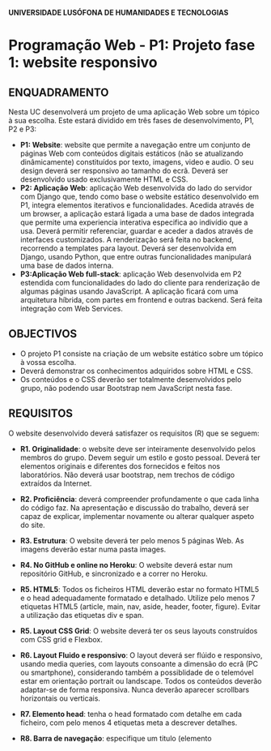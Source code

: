 **UNIVERSIDADE LUSÓFONA DE HUMANIDADES E TECNOLOGIAS**
 
# Programação Web - P1: Projeto fase 1: website responsivo 

## ENQUADRAMENTO
Nesta UC desenvolverá um projeto de uma aplicação Web sobre um tópico à sua escolha. Este estará dividido em três fases de desenvolvimento, P1, P2 e P3:
* **P1: Website**: website que permite a navegação entre um conjunto de páginas Web com conteúdos digitais estáticos (não se atualizando dinâmicamente) constituídos por texto, imagens, video e audio. O seu design deverá ser responsivo ao tamanho do ecrã. Deverá ser desenvolvido usado exclusivamente HTML e CSS.
* **P2: Aplicação Web**: aplicação Web desenvolvida do lado do servidor com Django que, tendo como base o website estático desenvolvido em P1, integra elementos iterativos e funcionalidades. Acedida através de um browser, a aplicação estará ligada a uma base de dados integrada que permite uma experiencia interativa especifica ao indivídio que a usa. Deverá permitir referenciar, guardar e aceder a dados através de interfaces customizados. A renderização será feita no backend, recorrendo a templates para layout. Deverá ser desenvolvida em Django, usando Python, que entre outras funcionalidades manipulará uma base de dados interna. 
* **P3:Aplicação Web full-stack**: aplicação Web desenvolvida em P2 estendida com funcionalidades do lado do cliente para renderização de algumas páginas usando JavaScript. A aplicação ficará com uma arquitetura híbrida, com partes em frontend e outras backend. Será feita integração com Web Services.

## OBJECTIVOS
* O projeto P1 consiste na criação de um website estático sobre um tópico à vossa escolha.
* Deverá demonstrar os conhecimentos adquiridos sobre HTML e CSS.  
* Os conteúdos e o CSS deverão ser totalmente desenvolvidos pelo grupo, não podendo usar Bootstrap nem JavaScript nesta fase.

## REQUISITOS
O website desenvolvido deverá satisfazer os requisitos (R) que se seguem:

* **R1.	Originalidade**: o website deve ser inteiramente desenvolvido pelos membros do grupo. Devem seguir um estilo e gosto pessoal. Deverá ter elementos originais e diferentes dos fornecidos e feitos nos laboratórios. Não deverá usar bootstrap, nem trechos de código extraídos da Internet.
* **R2.	Proficiência**: deverá compreender profundamente o que cada linha do código faz. Na apresentação e discussão do trabalho, deverá ser capaz de explicar, implementar novamente ou alterar qualquer aspeto do site.
* **R3.	Estrutura**: O website deverá ter pelo menos 5 páginas Web. As imagens deverão estar numa pasta images.
* **R4.	No GitHub e online no Heroku**: O website deverá estar num repositório GitHub, e sincronizado e a correr no Heroku.
* **R5.	HTML5**: Todos os ficheiros HTML deverão estar no formato HTML5 e o head adequadamente formatado e detalhado. Utilize pelo menos 7 etiquetas HTML5 (article, main, nav, aside, header, footer, figure). Evitar a utilização das etiquetas div e span.
* **R5.	Layout CSS Grid**: O website deverá ter os seus layouts construídos com CSS grid e Flexbox.
* **R6.	Layout Fluido e responsivo**: O layout deverá ser flúido e responsivo, usando media queries, com layouts consoante a dimensão do ecrã (PC ou smartphone), considerando também a possiblidade de o telemóvel estar em orientação portrait ou landscape. Todos os conteúdos deverão adaptar-se de forma responsiva. Nunca deverão aparecer scrollbars horizontais ou verticais.
* **R7. Elemento head**: tenha o head formatado com detalhe em cada ficheiro, com pelo menos 4 etiquetas meta a descrever detalhes.
* **R8. Barra de navegação**: especifique um titulo (elemento <title> do head) e crie um ícone para a barra de navegação.

* **R9. Menu**: Crie um menu de navegação configurando com pseudo-classes os links.
* **R10. CSS**: Deverá usar um único ficheiro CSS externo para estilizar as páginas do website. Deverá utilizar todos os tipos de selectores e deverá fazer composição de seletores. Deverá usar o maior número de propriedades. Os conteúdos das páginas deverão estar estilizados usando CSS, demonstrando todos os conhecimentos adquiridos até agora sobre HTML e CSS. 
* **R11.	Fonte**: Deverá usar uma fonte web Google ( https://fonts.google.com/ ) [1] que disponibiliza uma grande variedade de fontes que funcionam garantidamente [2] em todos os browsers. 
* **R12.	Cores**: Deverá ter uma coerência de estilo em todas as páginas, usando uma palete de cores de forma coerente em todas as páginas.
* **R13.	Imagens documentadas**: Todas as imagens deverão estar dentro duma etiqueta figure e ter uma legenda (figcaption) com um título e hiperlink para a fonte de onde foram retiradas. Nalgumas, inclua detalhes dentro de uma etiqueta HTML `<details>`.
* **R14. Estilização de imagens**: Insira algumas imagens, aplicando a técnica de sobreposição de imagens e texto umas por cima das outras, recorrendo a posições absolutas e relativas. Explore também com a propriedade sticky e fixed, em imagens a colocar no background.
* **R15.	Tamanho de Imagens** cada imagem não deverá exceder 100kB. Deverão ser processadas para ficar pequenas, usando por exemplo o Paint.Net, existindo versões diferentes para desktop e telemóvel.
* **R16.	Tamanho responsivo**: O tamanho das imagens deverá ser devidamente adaptado ao tamanho do navegador para que se veja cada imagem na totalidade, nunca ficando cortada. 
* **R17.	Display flex para imagens**: deverá ter um contentor flex com mais de 5 items com imagens nas quais aplicaa propriedade display:flex para que as imagens fiquem dispostas de forma responsiva.
* **R18.	Animações**: Deverá ter pelo menos duas animações feitas com keyframes.
* **R19. Wordcloud**: Crie uma wordcloud com hiperlinks em algumas das palavras, usando SVG.
* **R20. Icons**: Utilize ícones no website (por exemplo nos menus, títulos, no texto, etc).
* **R21.	Efeitos em imagens**: Estilize imagens através de efeitos CSS.
* **R22.	Videos e áudios**: Deverá incluir vídeos do Youtube através de iframes. Inclua na página sobre este website um vídeo de 2 minutos a mostrar o website e a falar sobre as tecnicas empregues. Mostre o HTML e CSS.
* **R23. Formulário**: Crie um formulário explorando os vários tipos de input existentes. Quando submetido deverá ser enviado para um endereço de email. Estilize o formulario usando o CSS.
* **R24.	Links**: Inclua links para outras páginas.
* **R25. Técnicas usadas**: uma das páginas deverá ser sobre o website em si, decrevendo em detalhe as técnicas usadas para desenvolvimento da aplicação. 
* **R26.	Mapa do website**: incluir na página sobre o website o desenho da árvore das páginas do seu website, expansão completa do menu e todos submenus (com tudo aberto).
* **R27.	Layouts**: colocar na página sobre o website uma secção sobre os layouts. Deverá incluir ilustrações e explicar os layouts que definiu para PC e telemóvel (podem ser desenhos de esboços do layout apenas com caixas). Estes deverão ser feitos antes da implementação.
* **R28.	Tabela de inventário**: incluir na página sobre o website uma tabela que lista quantas páginas tem o website, quantas imagens, quantos links externos, quantos vídeos e animações.
* **R29. Técnicas usadas**: Na página sobre o website deverá integrar uma tabela com as técnicas usadas. Deverá detalhar todas as etiquetas HTML5 semânticas usadas, seletores e propriedades CSS, media queries, tipos de display usados, animações, efeitos, etc. Inclua os requisitos técnicos listados neste enunciado. Apresenta-se em baixo um exemplo de parte da tabela:

| Carateristicas | Elementos/técnicas | Exemplos |
| --- | --- | --- |
| Layouts | Usou-se o CSS grid e CSS flexbox para construção de layouts | ... |
| Responsividade | Foram usadas media queries que adaptam o layout para telemovel e PC consoante o tamanho da janela do browser. | ... |
| Seletores | Foram usados seletores de ... | ... |
| Etiquetas | HTML5	main, header, article, footer, figure... |
| Animações | Foram feitas animações usando keyframes que permite … | ... |

* **R30.	Video de apresentação**: Inclua na página sobre este website um vídeo de 2 minutos a mostrar o website, seu layout, mostrar a responsividade deste, a falar sobre as tecnicas empregues. Mostre também o HTML, a sua estrutura, e o ficheiro CSS, explicando alguns seletores e seus efeitos na renderização final. Para fazer o vídeo pode usar por exemplo a aplicação OBS.

* **R31.	Anonimato**: Não deverá haver no projeto nem link referências aos nomes dos autores do projeto, visto haver uma componente de avaliação anónima que será feita pelos pares.
  
## SUBMISSÃO e AVALIAÇÂO

O prazo de entrega do projeto é 12 de abril.

A avaliação do projeto terá duas componentes:
* avaliação pelos docentes, baseada nos requisitos listados anteriormente (60%).
* avaliação por pares, feita por colegas, de acordo com um conjunto de critérios que serão explicitados (40%).
